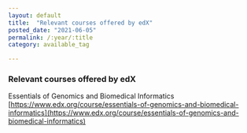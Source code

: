 ```yaml
---
layout: default
title:  "Relevant courses offered by edX"
posted_date: "2021-06-05"
permalink: /:year/:title
category: available_tag

---
```

### Relevant courses offered by edX

Essentials of Genomics and Biomedical Informatics\
[https://www.edx.org/course/essentials-of-genomics-and-biomedical-informatics](https://www.edx.org/course/essentials-of-genomics-and-biomedical-informatics)

